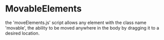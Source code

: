 # MovableElements

the 'moveElements.js' script allows any element with the class name 'movable', the ability to be moved anywhere in the body by dragging it to a desired location.
